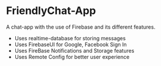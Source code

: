 # FriendlyChat-App
A chat-app with the use of Firebase and its different features. 
- Uses realtime-database for storing messages
- Uses FirebaseUI for Google, Facebook Sign In
- Uses FireBase Notifications and Storage features 
- Uses Remote Config for better user experience
